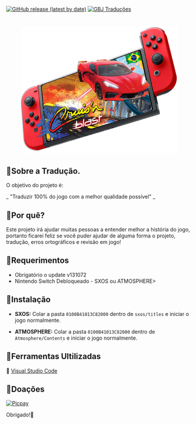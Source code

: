 [![GitHub release (latest by date)](https://img.shields.io/github/v/release/JUNIORGBJ/Syberia_3_PT-BR)](https://github.com/JUNIORGBJ/Syberia_3_PT-BR/releases/latest)
[![GBJ Traduções](https://img.shields.io/badge/‹Traduções%20GBJ›-c14438?style=flat&logo=Nintendo%20Switch&logoColor=white)](https://github.com/JUNIORGBJ)
<h1 align="center"><figure>
  <img src="Cruis-n_Blast.png">
</figure></h1>


## :small_blue_diamond:Sobre a Tradução.

O objetivo do projeto é:

_ "Traduzir 100% do jogo com a melhor qualidade possível" _

## :small_blue_diamond:Por quê?

Este projeto irá ajudar muitas pessoas a entender melhor a história do jogo, portanto ficarei feliz se você puder ajudar de alguma forma o projeto, tradução, erros ortográficos e revisão em jogo!

## :small_blue_diamond:Requerimentos

- Obrigatório o update v131072
- Nintendo Switch Debloqueado - SXOS ou ATMOSPHERE>

## :small_blue_diamond:Instalação

- **SXOS:** Colar a pasta ```0100B41013C82000``` dentro de ```sxos/titles```  e iniciar o jogo normalmente.

- **ATMOSPHERE:** Colar a pasta ```0100B41013C82000``` dentro de ```Atmosphere/Contents``` e iniciar o jogo normalmente.

## :small_blue_diamond:Ferramentas Ultilizadas

:link: [Visual Studio Code](https://code.visualstudio.com)

## :small_blue_diamond:Doações

[![Picpay](https://i.ibb.co/cYcsCnZ/hhhh.png)](https://picpay.me/gilsongbj)

Obrigado!:wave:
